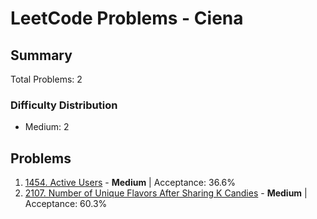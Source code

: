 # LeetCode Problems - Ciena

## Summary
Total Problems: 2

### Difficulty Distribution

- Medium: 2

## Problems

1. [1454. Active Users](https://leetcode.com/problems/active-users/) - **Medium** | Acceptance: 36.6%
2. [2107. Number of Unique Flavors After Sharing K Candies](https://leetcode.com/problems/number-of-unique-flavors-after-sharing-k-candies/) - **Medium** | Acceptance: 60.3%